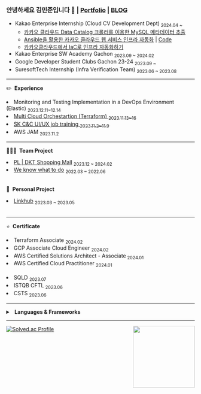 ### 안녕하세요 김민준입니다 👋 | [Portfolio](https://jade-sundae-334.notion.site/c77f91913e0b4f6b8a67885294e4bf24?pvs=74) | [BLOG](https://imbusy.tistory.com/)

- Kakao Enterprise Internship (Cloud CV Development Dept)<sub> 2024.04 ~ </sub>
  - <a href="https://docs.kakaocloud.com/tutorial/bigdata/data-catalog-crawler">카카오 클라우드 Data Catalog 크롤러를 이용한 MySQL 메타데이터 추출</a>
  - <a href="https://docs.kakaocloud.com/tutorial/dev-tools/ansible-web-service-auto">Ansible을 활용한 카카오 클라우드 웹 서비스 인프라 자동화</a>   |   <a href="https://github.com/minjun0707/ansible-kc"> Code </a>
  - <a href="https://docs.kakaocloud.com/blog/240628-iac">카카오클라우드에서 IaC로 인프라 자동화하기</a> 
- Kakao Enterprise SW Academy Gachon <sub> 2023.09 ~ 2024.02</sub>
- Google Developer Student Clubs Gachon 23-24 <sub> 2023.09 ~</sub>
- SuresoftTech Internship (Infra Verification Team) <sub> 2023.06 ~ 2023.08</sub>

---

✏️&nbsp;<b> Experience </b>
<li> Monitoring and Testing Implementation in a DevOps Environment (Elastic)  <sub> 2023.12.11~12.14 </sub> </li>
<li> <a href="https://github.com/minjun0707/terraform-aws">  Multi Cloud Orchestartion (Terraform) <sub> 2023.11.13~16 </sub>  </li>
<li> <a href="https://github.com/minjun0707/sk-cnc-ui-ux">  SK C&C UI/UX job training <sub> 2023.11.2~11.9 </sub> </a> </li>
<li> AWS JAM <sub> 2023.11.2 </sub> </li>


---

🧑‍🤝‍🧑&nbsp;<b> Team Project </b>
<br>
<li><a href="https://github.com/minjun0707/dalkom.shop">PL | DKT Shopping Mall</a> <sub> 2023.12 ~ 2024.02 </sub></li>
<!-- <li><a href="https://github.com/KEA-Allways">PM | Allways Blog </a> <sub> 2023.09 ~ 2023.12 </sub></li> -->
<li><a href="https://github.com/minjun0707/assignment-notification">We know what to do</a> <sub> 2022.03 ~ 2022.06 </sub></li>
<br>


🙍&nbsp;<b> Personal Project </b>
<br>
<li><a href="https://github.com/minjun0707/Linkhub-BE">Linkhub</a> <sub> 2023.03 ~ 2023.05 </sub></li>
<br>


--- 


⭐&nbsp;<b> Certificate </b>
<br>
<li> Terraform Associate <sub> 2024.02 </sub> </li>
<li> GCP Associate Cloud Engineer  <sub> 2024.02 </sub>
<li> AWS Certified Solutions Architect - Associate<sub> 2024.01 </sub> </li>
<li> AWS Certified Cloud Practitioner <sub> 2024.01 </sub> </li>
<br>
<li> SQLD <sub> 2023.07 </sub> </li>
<li> ISTQB CFTL <sub> 2023.06 </sub>  </li>
<li> CSTS <sub> 2023.06 </sub> </li>

---
<details close>
<summary>&nbsp;<b> Languages & Frameworks </b></summary>
  
--- 
  
## Languages & Frameworks
- Java, Spring Boot
## Infrastructures
- Cloud
  - Kakao Cloud
  - AWS EC2, AWS S3, AWS CloudFront, AWS Lambda, AWS Lambda@Edge
- CI/CD
  - Github Actions, Jenkins
- etc
  - Docker, Infisical, Ubuntu
## Testing & Observability
- JUnit5, SonarQube, Elastic, Kibana, Google analytics
## Collaboration Tool
- Jira, Slack, Notion

</details>

---

[![Solved.ac Profile](http://mazassumnida.wtf/api/v2/generate_badge?boj=jmk7117)](https://solved.ac/jmk7117/)
<img align='right' src="https://github-readme-stats.vercel.app/api?username=minjun0707" height="165">


